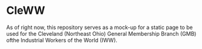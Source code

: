 # CleWW

As of right now, this repository serves as a mock-up for a static page to be used for the Cleveland (Northeast Ohio) General Membership Branch (GMB) ofthe Industrial Workers of the World (IWW).
